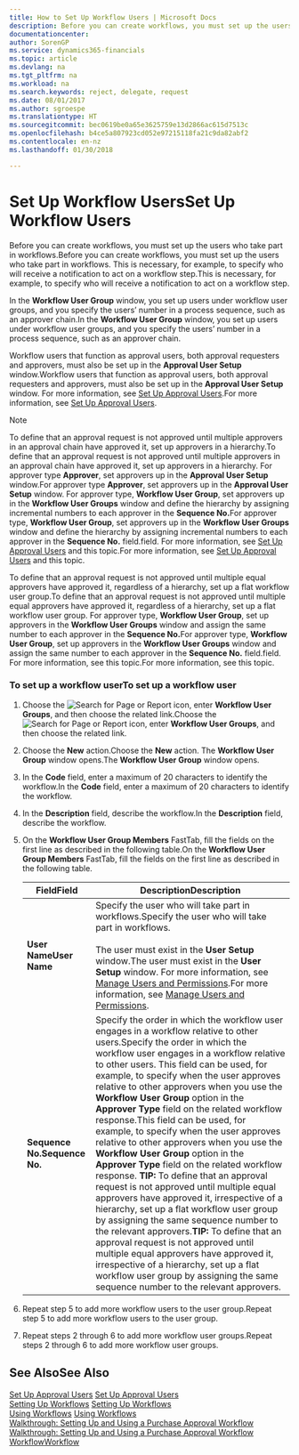 ```yaml
---
title: How to Set Up Workflow Users | Microsoft Docs
description: Before you can create workflows, you must set up the users who take part in workflows. This is necessary, for example, to specify who will receive a notification to act on a workflow step.
documentationcenter: 
author: SorenGP
ms.service: dynamics365-financials
ms.topic: article
ms.devlang: na
ms.tgt_pltfrm: na
ms.workload: na
ms.search.keywords: reject, delegate, request
ms.date: 08/01/2017
ms.author: sgroespe
ms.translationtype: HT
ms.sourcegitcommit: bec0619be0a65e3625759e13d2866ac615d7513c
ms.openlocfilehash: b4ce5a807923cd052e97215118fa21c9da82abf2
ms.contentlocale: en-nz
ms.lasthandoff: 01/30/2018

---
```

# <a name="set-up-workflow-users"></a><span data-ttu-id="970de-104">Set Up Workflow Users</span><span class="sxs-lookup"><span data-stu-id="970de-104">Set Up Workflow Users</span></span>
<span data-ttu-id="970de-105">Before you can create workflows, you must set up the users who take part in workflows.</span><span class="sxs-lookup"><span data-stu-id="970de-105">Before you can create workflows, you must set up the users who take part in workflows.</span></span> <span data-ttu-id="970de-106">This is necessary, for example, to specify who will receive a notification to act on a workflow step.</span><span class="sxs-lookup"><span data-stu-id="970de-106">This is necessary, for example, to specify who will receive a notification to act on a workflow step.</span></span>  

<span data-ttu-id="970de-107">In the **Workflow User Group** window, you set up users under workflow user groups, and you specify the users’ number in a process sequence, such as an approver chain.</span><span class="sxs-lookup"><span data-stu-id="970de-107">In the **Workflow User Group** window, you set up users under workflow user groups, and you specify the users’ number in a process sequence, such as an approver chain.</span></span>  

<span data-ttu-id="970de-108">Workflow users that function as approval users, both approval requesters and approvers, must also be set up in the **Approval User Setup** window.</span><span class="sxs-lookup"><span data-stu-id="970de-108">Workflow users that function as approval users, both approval requesters and approvers, must also be set up in the **Approval User Setup** window.</span></span> <span data-ttu-id="970de-109">For more information, see [Set Up Approval Users](across-how-to-set-up-approval-users.md).</span><span class="sxs-lookup"><span data-stu-id="970de-109">For more information, see [Set Up Approval Users](across-how-to-set-up-approval-users.md).</span></span>  

> [!NOTE]  
>  <span data-ttu-id="970de-110">To define that an approval request is not approved until multiple approvers in an approval chain have approved it, set up approvers in a hierarchy.</span><span class="sxs-lookup"><span data-stu-id="970de-110">To define that an approval request is not approved until multiple approvers in an approval chain have approved it, set up approvers in a hierarchy.</span></span> <span data-ttu-id="970de-111">For approver type **Approver**, set approvers up in the **Approval User Setup** window.</span><span class="sxs-lookup"><span data-stu-id="970de-111">For approver type **Approver**, set approvers up in the **Approval User Setup** window.</span></span> <span data-ttu-id="970de-112">For approver type, **Workflow User Group**, set approvers up in the **Workflow User Groups** window and define the hierarchy by assigning incremental numbers to each approver in the **Sequence No.**</span><span class="sxs-lookup"><span data-stu-id="970de-112">For approver type, **Workflow User Group**, set approvers up in the **Workflow User Groups** window and define the hierarchy by assigning incremental numbers to each approver in the **Sequence No.**</span></span> <span data-ttu-id="970de-113">field.</span><span class="sxs-lookup"><span data-stu-id="970de-113">field.</span></span> <span data-ttu-id="970de-114">For more information, see [Set Up Approval Users](across-how-to-set-up-approval-users.md) and this topic.</span><span class="sxs-lookup"><span data-stu-id="970de-114">For more information, see [Set Up Approval Users](across-how-to-set-up-approval-users.md) and this topic.</span></span>  
>   
>  <span data-ttu-id="970de-115">To define that an approval request is not approved until multiple equal approvers have approved it, regardless of a hierarchy, set up a flat workflow user group.</span><span class="sxs-lookup"><span data-stu-id="970de-115">To define that an approval request is not approved until multiple equal approvers have approved it, regardless of a hierarchy, set up a flat workflow user group.</span></span> <span data-ttu-id="970de-116">For approver type, **Workflow User Group**, set up approvers in the **Workflow User Groups** window and assign the same number to each approver in the **Sequence No.**</span><span class="sxs-lookup"><span data-stu-id="970de-116">For approver type, **Workflow User Group**, set up approvers in the **Workflow User Groups** window and assign the same number to each approver in the **Sequence No.**</span></span> <span data-ttu-id="970de-117">field.</span><span class="sxs-lookup"><span data-stu-id="970de-117">field.</span></span> <span data-ttu-id="970de-118">For more information, see this topic.</span><span class="sxs-lookup"><span data-stu-id="970de-118">For more information, see this topic.</span></span>  

### <a name="to-set-up-a-workflow-user"></a><span data-ttu-id="970de-119">To set up a workflow user</span><span class="sxs-lookup"><span data-stu-id="970de-119">To set up a workflow user</span></span>  

1. <span data-ttu-id="970de-120">Choose the ![Search for Page or Report](media/ui-search/search_small.png "Search for Page or Report icon") icon, enter **Workflow User Groups**, and then choose the related link.</span><span class="sxs-lookup"><span data-stu-id="970de-120">Choose the ![Search for Page or Report](media/ui-search/search_small.png "Search for Page or Report icon") icon, enter **Workflow User Groups**, and then choose the related link.</span></span>  
2. <span data-ttu-id="970de-121">Choose the **New** action.</span><span class="sxs-lookup"><span data-stu-id="970de-121">Choose the **New** action.</span></span> <span data-ttu-id="970de-122">The **Workflow User Group** window opens.</span><span class="sxs-lookup"><span data-stu-id="970de-122">The **Workflow User Group** window opens.</span></span>  
3. <span data-ttu-id="970de-123">In the **Code** field, enter a maximum of 20 characters to identify the workflow.</span><span class="sxs-lookup"><span data-stu-id="970de-123">In the **Code** field, enter a maximum of 20 characters to identify the workflow.</span></span>  
4. <span data-ttu-id="970de-124">In the **Description** field, describe the workflow.</span><span class="sxs-lookup"><span data-stu-id="970de-124">In the **Description** field, describe the workflow.</span></span>  
5. <span data-ttu-id="970de-125">On the **Workflow User Group Members** FastTab, fill the fields on the first line as described in the following table.</span><span class="sxs-lookup"><span data-stu-id="970de-125">On the **Workflow User Group Members** FastTab, fill the fields on the first line as described in the following table.</span></span>  

    |<span data-ttu-id="970de-126">Field</span><span class="sxs-lookup"><span data-stu-id="970de-126">Field</span></span>|<span data-ttu-id="970de-127">Description</span><span class="sxs-lookup"><span data-stu-id="970de-127">Description</span></span>|  
    |---------------------------------|---------------------------------------|  
    |<span data-ttu-id="970de-128">**User Name**</span><span class="sxs-lookup"><span data-stu-id="970de-128">**User Name**</span></span>|<span data-ttu-id="970de-129">Specify the user who will take part in workflows.</span><span class="sxs-lookup"><span data-stu-id="970de-129">Specify the user who will take part in workflows.</span></span><br /><br /> <span data-ttu-id="970de-130">The user must exist in the **User Setup** window.</span><span class="sxs-lookup"><span data-stu-id="970de-130">The user must exist in the **User Setup** window.</span></span> <span data-ttu-id="970de-131">For more information, see [Manage Users and Permissions](ui-how-users-permissions.md).</span><span class="sxs-lookup"><span data-stu-id="970de-131">For more information, see [Manage Users and Permissions](ui-how-users-permissions.md).</span></span>|  
    |<span data-ttu-id="970de-132">**Sequence No.**</span><span class="sxs-lookup"><span data-stu-id="970de-132">**Sequence No.**</span></span>|<span data-ttu-id="970de-133">Specify the order in which the workflow user engages in a workflow relative to other users.</span><span class="sxs-lookup"><span data-stu-id="970de-133">Specify the order in which the workflow user engages in a workflow relative to other users.</span></span> <span data-ttu-id="970de-134">This field can be used, for example, to specify when the user approves relative to other approvers when you use the **Workflow User Group** option in the **Approver Type** field on the related workflow response.</span><span class="sxs-lookup"><span data-stu-id="970de-134">This field can be used, for example, to specify when the user approves relative to other approvers when you use the **Workflow User Group** option in the **Approver Type** field on the related workflow response.</span></span> <span data-ttu-id="970de-135">**TIP:**  To define that an approval request is not approved until multiple equal approvers have approved it, irrespective of a hierarchy, set up a flat workflow user group by assigning the same sequence number to the relevant approvers.</span><span class="sxs-lookup"><span data-stu-id="970de-135">**TIP:**  To define that an approval request is not approved until multiple equal approvers have approved it, irrespective of a hierarchy, set up a flat workflow user group by assigning the same sequence number to the relevant approvers.</span></span>|  
6. <span data-ttu-id="970de-136">Repeat step 5 to add more workflow users to the user group.</span><span class="sxs-lookup"><span data-stu-id="970de-136">Repeat step 5 to add more workflow users to the user group.</span></span>  
7. <span data-ttu-id="970de-137">Repeat steps 2 through 6 to add more workflow user groups.</span><span class="sxs-lookup"><span data-stu-id="970de-137">Repeat steps 2 through 6 to add more workflow user groups.</span></span>  

## <a name="see-also"></a><span data-ttu-id="970de-138">See Also</span><span class="sxs-lookup"><span data-stu-id="970de-138">See Also</span></span>  
<span data-ttu-id="970de-139">[Set Up Approval Users](across-how-to-set-up-approval-users.md) </span><span class="sxs-lookup"><span data-stu-id="970de-139">[Set Up Approval Users](across-how-to-set-up-approval-users.md) </span></span>  
<span data-ttu-id="970de-140">[Setting Up Workflows](across-set-up-workflows.md) </span><span class="sxs-lookup"><span data-stu-id="970de-140">[Setting Up Workflows](across-set-up-workflows.md) </span></span>  
<span data-ttu-id="970de-141">[Using Workflows](across-use-workflows.md) </span><span class="sxs-lookup"><span data-stu-id="970de-141">[Using Workflows](across-use-workflows.md) </span></span>  
<span data-ttu-id="970de-142">[Walkthrough: Setting Up and Using a Purchase Approval Workflow](walkthrough-setting-up-and-using-a-purchase-approval-workflow.md) </span><span class="sxs-lookup"><span data-stu-id="970de-142">[Walkthrough: Setting Up and Using a Purchase Approval Workflow](walkthrough-setting-up-and-using-a-purchase-approval-workflow.md) </span></span>  
[<span data-ttu-id="970de-143">Workflow</span><span class="sxs-lookup"><span data-stu-id="970de-143">Workflow</span></span>](across-workflow.md)   


